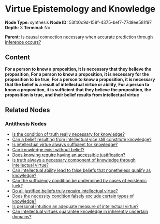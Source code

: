 # Virtue Epistemology and Knowledge

**Node Type:** synthesis
**Node ID:** 53f40c9d-158f-4375-bef7-77d8ee581f97
**Depth:** 3
**Terminal:** No

**Parent:** [Is causal connection necessary when accurate prediction through inference occurs?](is-causal-connection-necessary-when-accurate-prediction-through-inference-occurs-antithesis-de1b36a6-6642-4d4d-85af-c7508acb5432.md)

## Content

**For a person to know a proposition, it is necessary that they believe the proposition**, **For a person to know a proposition, it is necessary for the proposition to be true**, **For a person to know a proposition, it is necessary that the belief is a result of intellectual virtue or ability**, **For a person to know a proposition, it is sufficient that they believe the proposition, the proposition is true, and their belief results from intellectual virtue**

## Related Nodes

### Antithesis Nodes

- [Is the condition of truth really necessary for knowledge?](is-the-condition-of-truth-really-necessary-for-knowledge-antithesis-ec71e9fe-c2a8-4a5d-9244-d8d82476677f.md)
- [Can a belief resulting from intellectual vice still constitute knowledge?](can-a-belief-resulting-from-intellectual-vice-still-constitute-knowledge-antithesis-52413b7f-bc01-4fba-80c3-714c653ad66f.md)
- [Is intellectual virtue always sufficient for knowledge?](is-intellectual-virtue-always-sufficient-for-knowledge-antithesis-25b7674a-ef1a-41ef-86fb-f40e42d9c239.md)
- [Can knowledge exist without belief?](can-knowledge-exist-without-belief-antithesis-6d194e4a-984b-4554-bfdc-34ba51125417.md)
- [Does knowing require having an accessible justification?](does-knowing-require-having-an-accessible-justification-antithesis-cc0eb821-38f1-4ca8-bf52-5b16e12d38f3.md)
- [Is truth always a necessary component of knowledge through intellectual virtue?](is-truth-always-a-necessary-component-of-knowledge-through-intellectual-virtue-antithesis-82ffc5a7-70b8-4d7e-a435-26ca867e354c.md)
- [Can intellectual ability lead to false beliefs that nonetheless qualify as knowledge?](can-intellectual-ability-lead-to-false-beliefs-that-nonetheless-qualify-as-knowledge-antithesis-6330f9af-d29a-4249-aead-10eb48d0401a.md)
- [Can the sufficiency condition be undermined by cases of epistemic luck?](can-the-sufficiency-condition-be-undermined-by-cases-of-epistemic-luck-antithesis-39972ddb-38d2-4aee-bfd0-4a9a74b85d52.md)
- [Do all justified beliefs truly require intellectual virtue?](do-all-justified-beliefs-truly-require-intellectual-virtue-antithesis-335b260f-001d-4f9b-92a3-a3b51d06867f.md)
- [Does the necessity condition falsely exclude certain types of knowledge?](does-the-necessity-condition-falsely-exclude-certain-types-of-knowledge-antithesis-59cc6ac0-31f5-4dac-b46c-7fda30d1e7aa.md)
- [Is personal intuition an adequate measure of intellectual virtue?](is-personal-intuition-an-adequate-measure-of-intellectual-virtue-antithesis-2e9b9cf8-92c2-407f-8246-0dfeca51ca0a.md)
- [Can intellectual virtues guarantee knowledge in inherently uncertain domains?](can-intellectual-virtues-guarantee-knowledge-in-inherently-uncertain-domains-antithesis-dcc8f9b1-fa7c-49d2-a0b1-482634bfd5f3.md)
